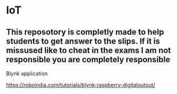 ﻿# IoT

## This reposotory is completly made to help students to get answer to the slips. If it is missused like to cheat in the exams I am not responsible you are completely responsible ##

Blynk application

https://roboindia.com/tutorials/blynk-raspberry-digitaloutput/
